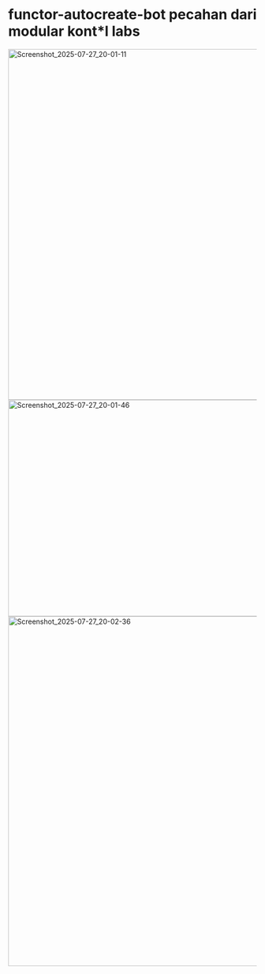 # functor-autocreate-bot pecahan dari modular kont*l labs
<img width="1357" height="710" alt="Screenshot_2025-07-27_20-01-11" src="https://github.com/user-attachments/assets/b4b35e3f-b291-4e34-a753-219923322b99" />
<img width="1354" height="438" alt="Screenshot_2025-07-27_20-01-46" src="https://github.com/user-attachments/assets/b8a42880-c5c2-4991-b4e7-bc1f91d20efd" />
<img width="1355" height="708" alt="Screenshot_2025-07-27_20-02-36" src="https://github.com/user-attachments/assets/4a134937-5131-43ea-b887-0e4cd1802a0a" />
